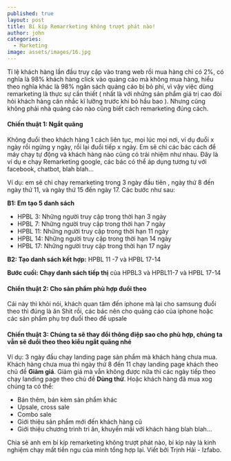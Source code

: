 ```yaml
---
published: true
layout: post
title: Bí kíp Remarrketing không trượt phát nào!
author: john
categories:
  - Marketing
image: assets/images/16.jpg
---
```

Tỉ lệ khách hàng lần đầu truy cập vào trang web rồi mua hàng chỉ có 2%, có nghĩa là 98% khách hàng click vào quảng cáo mà không mua hàng, hiểu theo nghĩa khác là 98% ngân sách quảng cáo bị bỏ phí, vì vậy việc dùng remarketing là thực sự cần thiết ( nhất là với những sản phẩm giá trị cao đòi hỏi khách hàng cân nhắc kĩ lưỡng trước khi bỏ hầu bao ). Nhưng cũng không phải nhà quảng cáo nào cũng biết cách remarketing đúng cách.
 
#### Chiến thuật 1: Ngắt quãng

Không đuổi theo khách hàng 1 cách liên tục, mọi lúc mọi nơi, ví dụ đuổi x ngày rồi ngừng y ngày, rồi lại đuổi tiếp x ngày. Em sẽ chỉ các bác cách để máy chạy tự động và khách hàng nào cũng có trải nhiệm như nhau. Đây là ví dụ e chạy Remarketing google, các bác có thể áp dụng tương tự với facebook, chatbot, blah blah...


Ví dụ: em sẽ chỉ chạy remarketing trong 3 ngày đầu tiên , ngày thứ 8 đến ngày thứ 11, và ngày thứ 15 đến ngày 17. Các bước như sau:

**B1: Em tạo 5 danh sách**

- HPBL 3: Những người truy cập trong thời hạn 3 ngày
- HPBL 7: Những người truy cập trong thời hạn 7 ngày
- HPBL 11: Những người truy cập trong thời hạn 11 ngày
- HPBL 14: Những người truy cập trong thời hạn 14 ngày
- HPBL 17: Những người truy cập trong thời hạn 17 ngày

**B2: Tạo danh sách kết hợp:** HPBL 11 -7 và HPBL 17-14

**Bước cuối: Chạy danh sách tiếp thị** của HPBL3 và HPBL11-7 và HPBL 17-14

#### Chiển thuật 2: Cho sản phẩm phù hợp đuổi theo

Cái này thì khỏi nói, khách quan tâm đến iphone mà lại cho samsung đuổi theo thì đúng là ăn Shit rồi, các bác nên cho quảng cáo của iphone hoặc các sản phẩm phụ trợ đuổi theo để upsale
 
#### Chiến thuật 3: Chúng ta sẽ thay đổi thông điệp sao cho phù hợp, chúng ta vẫn sẽ đuổi theo theo kiểu ngắt quãng nhé

Ví dụ: 3 ngày đầu chạy landing page sản phẩm mà khách hàng chưa mua. Khách hàng chưa mua thì ngày thứ 8 đến 11 chạy landing page khách theo chủ đề **Giảm giá**. Giảm giá mà vẫn không được nữa thì các ngày tiếp theo chạy landing page theo chủ đề **Dùng thử**. Hoặc khách hàng đã mua xog chúng ta có thể:

- Bán thêm, bán kèm sản phẩm khác
- Upsale, cross sale
- Combo sale
- Giới thiệu sản phẩm mới đến khách hàng cũ
- Giới thiệu chương trình tri ân, khuyến mãi với khách hàng blah blah...

Chia sẻ anh em bí kíp remarketing không trượt phát nào, bí kíp này là kinh nghiệm chạy mất tiền ngu của mình tổng hợp lại. Viết bởi Trịnh Hải - Izfabo.
